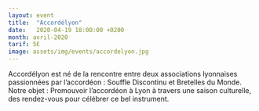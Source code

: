 ```yaml
---
layout: event
title:  "Accordélyon"
date:   2020-04-19 18:00:00 +0200
month: avril-2020
tarif: 5€
image: assets/img/events/accordelyon.jpg
---
```


Accordélyon est né de la rencontre entre deux associations lyonnaises passionnées par l’accordéon : Souffle Discontinu et Bretelles du Monde. Notre objet : Promouvoir l’accordéon à Lyon à travers une saison culturelle, des rendez-vous pour célébrer ce bel instrument.